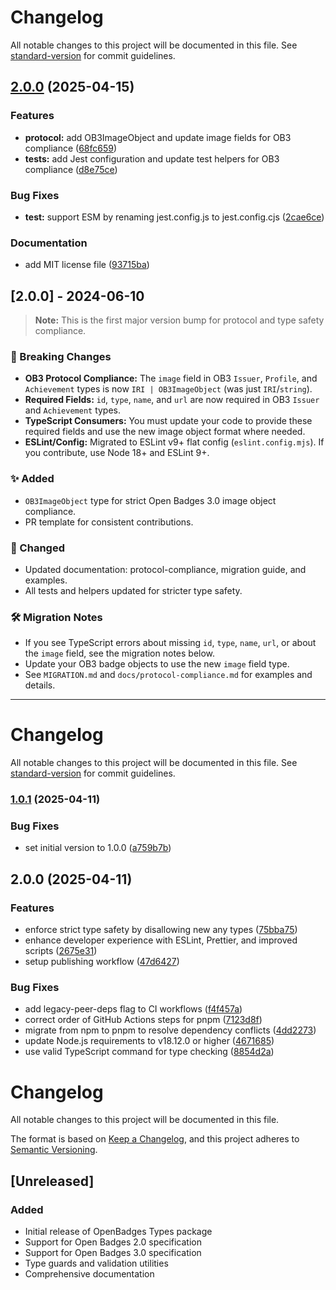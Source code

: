 # Changelog

All notable changes to this project will be documented in this file. See [standard-version](https://github.com/conventional-changelog/standard-version) for commit guidelines.

## [2.0.0](https://github.com/rollercoaster-dev/openbadges-types/compare/v1.0.1...v2.0.0) (2025-04-15)


### Features

* **protocol:** add OB3ImageObject and update image fields for OB3 compliance ([68fc659](https://github.com/rollercoaster-dev/openbadges-types/commit/68fc6590da3e01fba913518609a5c6dfb70769b4))
* **tests:** add Jest configuration and update test helpers for OB3 compliance ([d8e75ce](https://github.com/rollercoaster-dev/openbadges-types/commit/d8e75ce6b976dbc9447f244bf649ada14a26eace))


### Bug Fixes

* **test:** support ESM by renaming jest.config.js to jest.config.cjs ([2cae6ce](https://github.com/rollercoaster-dev/openbadges-types/commit/2cae6ce97aac15e053a3af8410c56211e6f8368b))


### Documentation

* add MIT license file ([93715ba](https://github.com/rollercoaster-dev/openbadges-types/commit/93715baf3d512b67a5d818bc77ec3b49833f6b27))

## [2.0.0] - 2024-06-10

> **Note:** This is the first major version bump for protocol and type safety compliance.

### 🚨 Breaking Changes
- **OB3 Protocol Compliance:** The `image` field in OB3 `Issuer`, `Profile`, and `Achievement` types is now `IRI | OB3ImageObject` (was just `IRI`/`string`).
- **Required Fields:** `id`, `type`, `name`, and `url` are now required in OB3 `Issuer` and `Achievement` types.
- **TypeScript Consumers:** You must update your code to provide these required fields and use the new image object format where needed.
- **ESLint/Config:** Migrated to ESLint v9+ flat config (`eslint.config.mjs`). If you contribute, use Node 18+ and ESLint 9+.

### ✨ Added
- `OB3ImageObject` type for strict Open Badges 3.0 image object compliance.
- PR template for consistent contributions.

### 📝 Changed
- Updated documentation: protocol-compliance, migration guide, and examples.
- All tests and helpers updated for stricter type safety.

### 🛠 Migration Notes
- If you see TypeScript errors about missing `id`, `type`, `name`, `url`, or about the `image` field, see the migration notes below.
- Update your OB3 badge objects to use the new `image` field type.
- See `MIGRATION.md` and `docs/protocol-compliance.md` for examples and details.

---

# Changelog

All notable changes to this project will be documented in this file. See [standard-version](https://github.com/conventional-changelog/standard-version) for commit guidelines.

### [1.0.1](https://github.com/rollercoaster-dev/openbadges-types/compare/v2.0.0...v1.0.1) (2025-04-11)


### Bug Fixes

* set initial version to 1.0.0 ([a759b7b](https://github.com/rollercoaster-dev/openbadges-types/commit/a759b7b60bafc0acd1627f3abca92be9b0313c09))

## 2.0.0 (2025-04-11)


### Features

* enforce strict type safety by disallowing new any types ([75bba75](https://github.com/rollercoaster-dev/openbadges-types/commit/75bba7520fc386323ba1441a92f04387935d2fc8))
* enhance developer experience with ESLint, Prettier, and improved scripts ([2675e31](https://github.com/rollercoaster-dev/openbadges-types/commit/2675e3165c05a68624ac9e6deda185eb20da6a03))
* setup publishing workflow ([47d6427](https://github.com/rollercoaster-dev/openbadges-types/commit/47d6427d4e5a9fb215c8c83c109d6911c6010ce6))


### Bug Fixes

* add legacy-peer-deps flag to CI workflows ([f4f457a](https://github.com/rollercoaster-dev/openbadges-types/commit/f4f457a027182cd4cbc8b340e09efd044dd47514))
* correct order of GitHub Actions steps for pnpm ([7123d8f](https://github.com/rollercoaster-dev/openbadges-types/commit/7123d8f3e23819e75f023198e0d0b13843da71f1))
* migrate from npm to pnpm to resolve dependency conflicts ([4dd2273](https://github.com/rollercoaster-dev/openbadges-types/commit/4dd22735adc31eb06f70e88ce256a96a276ea64d))
* update Node.js requirements to v18.12.0 or higher ([4671685](https://github.com/rollercoaster-dev/openbadges-types/commit/4671685c1db334ae7bf8c2471bb0ebb915f735c7))
* use valid TypeScript command for type checking ([8854d2a](https://github.com/rollercoaster-dev/openbadges-types/commit/8854d2a39e7d7e69be72ebb3c092b5d2cde080a0))

# Changelog

All notable changes to this project will be documented in this file.

The format is based on [Keep a Changelog](https://keepachangelog.com/en/1.0.0/),
and this project adheres to [Semantic Versioning](https://semver.org/spec/v2.0.0.html).

## [Unreleased]

### Added
- Initial release of OpenBadges Types package
- Support for Open Badges 2.0 specification
- Support for Open Badges 3.0 specification
- Type guards and validation utilities
- Comprehensive documentation

